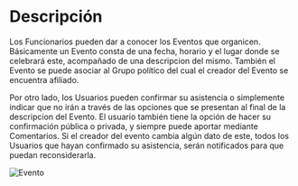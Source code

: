 # Descripción

Los Funcionarios pueden dar a conocer los Eventos que organicen. Básicamente un Evento consta de una fecha, horario y 
el lugar donde se celebrará este, acompañado de una descripcion del mismo. También el Evento se puede asociar al Grupo 
político del cual el creador del Evento se encuentra afiliado.

Por otro lado, los Usuarios pueden confirmar su asistencia o simplemente indicar que no irán a través de las opciones 
que se presentan al final de la descripcion del Evento. El usuario también tiene la opción de hacer su confirmación 
pública o privada, y siempre puede aportar mediante Comentarios. Si el creador del evento cambia algún dato de este, 
todos los Usuarios que hayan confirmado su asistencia, serán notificados para que puedan reconsiderarla.

![Evento](/img/evento.png)